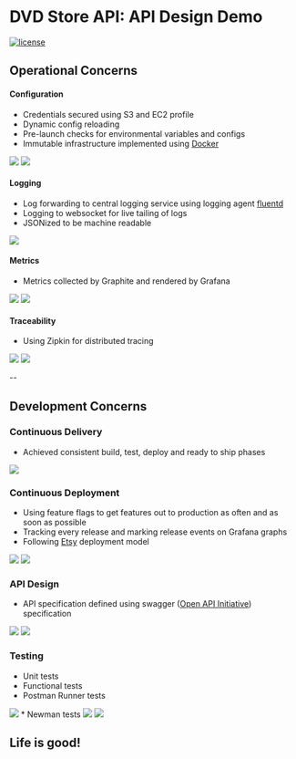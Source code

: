 # DVD Store API: API Design Demo

[![license](https://img.shields.io/github/license/mashape/apistatus.svg?maxAge=2592000)](https://github.com/scott-seo/dvdstore-api/blob/master/LICENSE)

## Operational Concerns

#### Configuration
  * Credentials secured using S3 and EC2 profile
  * Dynamic config reloading
  * Pre-launch checks for environmental variables and configs 
  * Immutable infrastructure implemented using [Docker](https://hub.docker.com/r/scottseo/dvdstore-api/)
  <img src="https://github.com/scott-seo/dvdstore-api/blob/master/images/spacer2.png">
  <img src="https://github.com/scott-seo/dvdstore-api/blob/master/images/configuration.png">

#### Logging
  * Log forwarding to central logging service using logging agent [fluentd](https://hub.docker.com/r/scottseo/custom-fluentd/)
  * Logging to websocket for live tailing of logs
  * JSONized to be machine readable
  <img src="https://github.com/scott-seo/dvdstore-api/blob/master/images/loggly.png">

#### Metrics
  * Metrics collected by Graphite and rendered by Grafana
  <img src="https://github.com/scott-seo/dvdstore-api/blob/master/images/spacer2.png">
  <img src="https://github.com/scott-seo/dvdstore-api/blob/master/images/grafana2.png">

#### Traceability
  * Using Zipkin for distributed tracing 
  <img src="https://github.com/scott-seo/dvdstore-api/blob/master/images/spacer2.png">
  <img src="https://github.com/scott-seo/dvdstore-api/blob/master/images/zipkin2.png">

--

## Development Concerns

### Continuous Delivery
  * Achieved consistent build, test, deploy and ready to ship phases  
<img src="https://github.com/scott-seo/dvdstore-api/blob/master/images/pipeline3.png">

### Continuous Deployment 
  * Using feature flags to get features out to production as often and as soon as possible
  * Tracking every release and marking release events on Grafana graphs
  * Following [Etsy](https://codeascraft.com/2010/12/08/track-every-release/) deployment model  
  <img src="https://github.com/scott-seo/dvdstore-api/blob/master/images/togglz-main.png">
  <img src="https://github.com/scott-seo/dvdstore-api/blob/master/images/togglz-activation.png">

### API Design
  * API specification defined using swagger ([Open API Initiative](https://openapis.org/)) specification
  <img src="https://github.com/scott-seo/dvdstore-api/blob/master/images/spacer2.png">
  <img src="https://github.com/scott-seo/dvdstore-api/blob/master/images/api-spec.png"> 

### Testing
  * Unit tests
  * Functional tests
  * Postman Runner tests
  <img src="https://github.com/scott-seo/dvdstore-api/blob/master/images/postman_runner2.png">
  * Newman tests
  <img src="https://github.com/scott-seo/dvdstore-api/blob/master/images/spacer2.png">
  <img src="https://github.com/scott-seo/dvdstore-api/blob/master/images/newman_run2.png">
  
## Life is good!